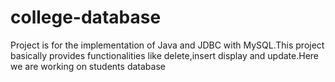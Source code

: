 # college-database
Project is for the implementation of Java and JDBC with MySQL.This project basically provides functionalities like delete,insert
display and update.Here we are working on students database
